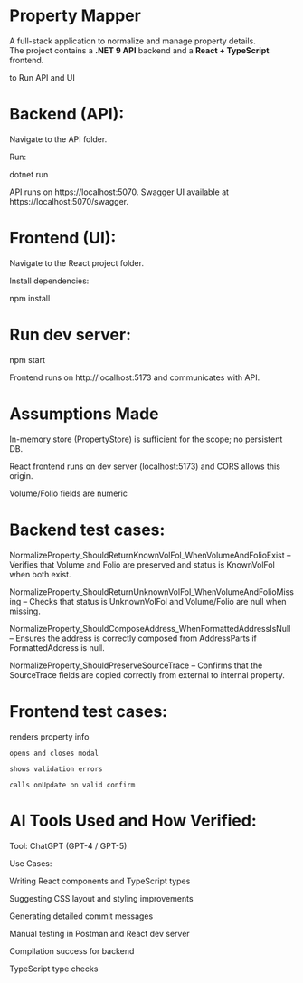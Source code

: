 
# Property Mapper

A full-stack application to normalize and manage property details.  
The project contains a **.NET 9 API** backend and a **React + TypeScript** frontend.


to Run API and UI

# Backend (API):

Navigate to the API folder.

Run:

dotnet run


API runs on https://localhost:5070. Swagger UI available at https://localhost:5070/swagger.

# Frontend (UI):

Navigate to the React project folder.

Install dependencies:

npm install


# Run dev server:

npm start


Frontend runs on http://localhost:5173 and communicates with API.

# Assumptions Made

In-memory store (PropertyStore) is sufficient for the scope; no persistent DB.

React frontend runs on dev server (localhost:5173) and CORS allows this origin.

Volume/Folio fields are numeric


# Backend test cases:

NormalizeProperty_ShouldReturnKnownVolFol_WhenVolumeAndFolioExist – Verifies that Volume and Folio are preserved and status is KnownVolFol when both exist.

NormalizeProperty_ShouldReturnUnknownVolFol_WhenVolumeAndFolioMissing – Checks that status is UnknownVolFol and Volume/Folio are null when missing.

NormalizeProperty_ShouldComposeAddress_WhenFormattedAddressIsNull – Ensures the address is correctly composed from AddressParts if FormattedAddress is null.

NormalizeProperty_ShouldPreserveSourceTrace – Confirms that the SourceTrace fields are copied correctly from external to internal property.


# Frontend test cases:

   renders property info
   
    opens and closes modal  
    
    shows validation errors    
    
    calls onUpdate on valid confirm   


 # AI Tools Used and How Verified:

 Tool: ChatGPT (GPT-4 / GPT-5)

Use Cases:

Writing React components and TypeScript types

Suggesting CSS layout and styling improvements

Generating detailed commit messages

Manual testing in Postman and React dev server

Compilation success for backend 

TypeScript type checks

